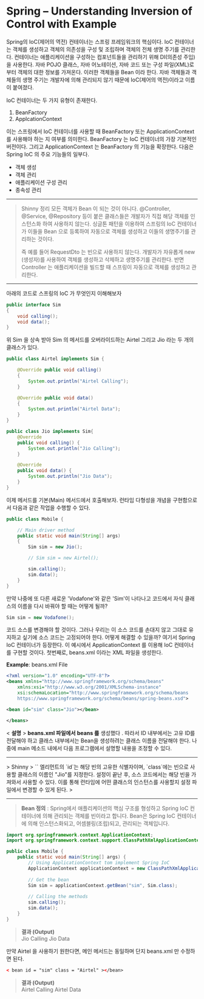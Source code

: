 #  Spring – Understanding Inversion of Control with Example

Spring의 IoC(제어의 역전) 컨테이너는 스프링 프레임워크의 핵심이다. IoC 컨테이너는 객체를 생성하고 객체의 의존성을 구성 및 조립하며 객체의 전체 생명 주기를 관리한다. 컨테이너는 애플리케이션을 구성하는 컴포넌트들을 관리하기 위해 DI(의존성 주입)을 사용한다. 자바 POJO 클래스, 자바 어노테이션, 자바 코드 또는 구성 파일(XML)로 부터 객체의 대한 정보를 가져온다. 이러한 객체들을 Bean 이라 한다. 자바 객체들과 객체들의 생명 주기는 개발자에 의해 관리되지 않기 때문에 IoC(제어의 역전)이라고 이름이 붙여졌다. 

IoC 컨테이너는 두 가지 유형이 존재한다. 
1. BeanFactory
2. ApplcationContext 

이는 스프링에서 IoC 컨테이너를 사용할 때 BeanFactory 또는 ApplicationContext 를 사용해야 하는 지 여부를 의미한다. BeanFactory 는 IoC 컨테이너의 가장 기본적인 버전이다. 그리고 ApplicationContext 는 BeanFactory 의 기능을 확장한다. 다음은 Spring IoC 의 주요 기능들의 일부다. 

* 객체 생성
* 객체 관리
* 애플리케이션 구성 관리
* 종속성 관리

<hr>

> Shinny 정리 
> 모든 객체가 Bean 이 되는 것이 아니다. @Controller, @Service, @Repository 등이 붙은 클래스들은 개발자가 직접 해당 객체를 인스턴스화 하여 사용하지 않는다. 싱글톤 패턴을 이용하여 스프링의 IoC 컨테이너가 이들을 Bean 으로 등록하여 자동으로 객체를 생성하고 이들의 생명주기를 관리하는 것이다. 
> 
> 즉 예를 들어 RequestDto 는 빈으로 사용하지 않는다. 개발자가 자유롭게 new (생성자)를 사용하여 객체를 생성하고 삭제하고 생명주기를 관리한다. 반면 Controller 는 애플리케이션을 빌드할 때 스프링이 자동으로 객체를 생성하고 관리한다. 

<hr> 

아래의 코드로 스프링의 IoC 가 무엇인지 이해해보자

```JAVA
public interface Sim
{
	void calling();
	void data();
}
```

위 Sim 을 상속 받아 Sim 의 메서드를 오버라이드하는 Airtel 그리고 Jio 라는 두 개의 클래스가 있다. 

```JAVA
public class Airtel implements Sim {

	@Override public void calling()
	{
		System.out.println("Airtel Calling");
	}

	@Override public void data()
	{
		System.out.println("Airtel Data");
	}
}
```

```JAVA
public class Jio implements Sim{
	@Override
	public void calling() {
		System.out.println("Jio Calling");
	}

	@Override
	public void data() {
		System.out.println("Jio Data");
	}
}
```

이제 메서드를 기본(Main) 메서드에서 호출해보자. 런타임 다형성을 개념을 구현함으로서 다음과 같은 작업을 수행할 수 있다.

```JAVA
public class Mobile {

	// Main driver method
	public static void main(String[] args)
	{
		Sim sim = new Jio();

		// Sim sim = new Airtel();

		sim.calling();
		sim.data();
	}
}
```

만약 나중에 또 다른 새로운 'Vodafone'와 같은 'Sim'이 나타나고 코드에서 자식 클래스의 이름을 다시 바꿔야 할 때는 어떻게 될까? 

```JAVA
Sim sim = new Vodafone();
```

코드 소스를 변경해야 할 것이다. 그러나 우리는 이 소스 코드를 손대지 않고 그대로 유지하고 싶기에 소스 코드는 고정되어야 한다. 어떻게 해결할 수 있을까? 여기서 Spring IoC 컨테이너가 등장한다. 이 예시에서 ApplicationContext 를 이용해 IoC 컨테이너를 구현할 것이다. 첫번째로, beans.xml 이라는 XML 파일을 생성한다.

**Example**: beans.xml File
```xml
<?xml version="1.0" encoding="UTF-8"?>
<beans xmlns="http://www.springframework.org/schema/beans"
	xmlns:xsi="http://www.w3.org/2001/XMLSchema-instance"
	xsi:schemaLocation="http://www.springframework.org/schema/beans
	https://www.springframework.org/schema/beans/spring-beans.xsd">

<bean id="sim" class="Jio"></bean>

</beans>
```

< **설명** > 
**beans.xml 파일에서** **beans 를** 생성했다 . 따라서 ID 내부에서는 고유 ID를 전달해야 하고 클래스 내부에서는 Bean을 생성하려는 클래스 이름을 전달해야 한다. 나중에 main 메소드 내에서 다음 프로그램에서 설명할 내용을 조정할 수 있다.

<hr>
> Shinny
> `<bean>` 엘리먼트의 `id`는 해당 빈의 고유한 식별자이며, `class`에는 빈으로 사용할 클래스의 이름인 "Jio"를 지정한다. 설정이 끝난 후, 소스 코드에서는 해당 빈을 가져와서 사용할 수 있다. 이를 통해 런타임에 어떤 클래스의 인스턴스를 사용할지 설정 파일에서 변경할 수 있게 된다. 
> 
<hr>

> **Bean 정의** : Spring에서 애플리케이션의 핵심 구조를 형성하고 Spring IoC 컨테이너에 의해 관리되는 객체를 빈이라고 합니다. Bean은 Spring IoC 컨테이너에 의해 인스턴스화되고, 어셈블링(조립)되고, 관리되는 객체입니다.

```JAVA
import org.springframework.context.ApplicationContext;
import org.springframework.context.support.ClassPathXmlApplicationContext;

public class Mobile {
	public static void main(String[] args) {
		// Using ApplicationContext tom implement Spring IoC
		ApplicationContext applicationContext = new ClassPathXmlApplicationContext("beans.xml");
		
		// Get the bean
		Sim sim = applicationContext.getBean("sim", Sim.class);
		
		// Calling the methods
		sim.calling();
		sim.data();
	}
}
```

> **결과 (Output)** <br>
> Jio Calling
> Jio Data

만약 Airtel 을 사용하기 원한다면, 메인 메서드는 동일하며 단지 beans.xml 만 수정하면 된다. 

```XML
< bean id = "sim" class = "Airtel" ></bean>
```

> **결과 (Output)** <br>
> Airtel Calling
> Airtel Data

